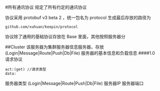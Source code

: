 #所有通讯协议
规定了所有约定的通讯协议

协议采用 protobuf v3 beta 2 ，统一包名为 protocol
生成最后存放的路径为
```
github.com/xuhuan/keepin/protocol
```
协议除了通用的基础协议存放在 Base 里面，其他按照服务器分

##Cluster
该服务器为集群服务器信息服务器，存放 (Login|Message|Route|Push|Db|File) 服务器的基本信息和负载信息
####1.0
请求协议


```
act:(get) //请求类型
data:
```

服务器类型 (Login|Message|Route|Push|Db|File)
服务器IP
服务器端口
